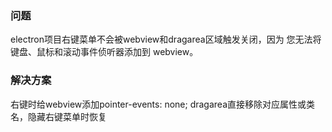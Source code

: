### 问题
electron项目右键菜单不会被webview和dragarea区域触发关闭，因为 您无法将键盘、鼠标和滚动事件侦听器添加到 webview。 
### 解决方案
右键时给webview添加pointer-events: none; dragarea直接移除对应属性或类名，隐藏右键菜单时恢复